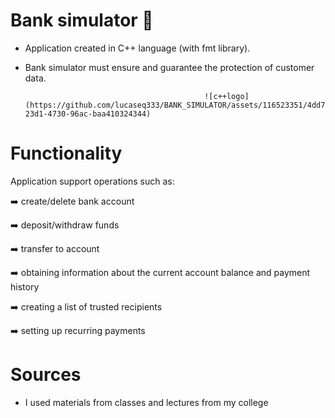 # Bank simulator 🏦
* Application created in C++ language (with fmt library).

* Bank simulator must ensure and guarantee the protection of customer data.

                                              ![c++logo](https://github.com/lucaseq333/BANK_SIMULATOR/assets/116523351/4dd77e75-23d1-4730-96ac-baa410324344)


# Functionality
Application support operations such as:

➡️ create/delete bank account

➡️ deposit/withdraw funds

➡️ transfer to account

➡️ obtaining information about the current account balance and payment history

➡️ creating a list of trusted recipients

➡️ setting up recurring payments

# Sources
* I used materials from classes and lectures from my college
